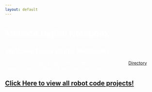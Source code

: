 ```yaml
---
layout: default
---
```


<link rel="icon" href="favicon.svg" sizes="any" type="image/svg+xml">

<h1> <span style="color:white">Menace Digital Notebook</span> </h1>
<body text="#ffffff" link="#ff0000" vlink="#ff0000" alink="#ff0000">
<h2 style="color:white"> Welcome to our Digital Notebook! </h2>
    <p> This is just the home page, Notebook entries can be found in <a href="Directory">Directory</a> page and team profiles will be in the About Page </p>

<h2><a href="https://github.com/AlexplaysVR/9623M/tree/main/Robot%20Code">Click Here to view all robot code projects!</a></h2>